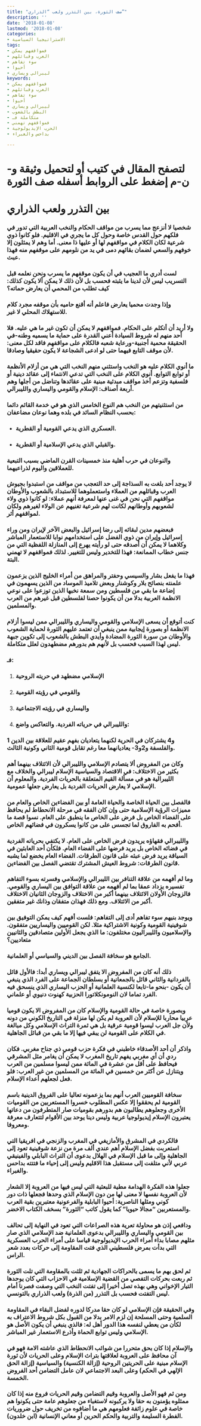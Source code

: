 ```yaml
---
title: "صف الثورة، بين التذرر ولعب “الذراري”"
description: ''
date: '2018-01-08'
lastmod: '2018-01-08'
categories:
- الاستراتيجيا السياسية
tags:
- فمواقفهم يمكن
- العرب وقبائلهم
- سوء تفاهم
- أحيوا
- ليبرالي ويساري
keywords:
- فمواقفهم يمكن
- العرب وقبائلهم
- سوء تفاهم
- أحيوا
- ليبرالي ويساري
- البطش بالشعوب
- متكاملة فـ
- فمواقفهم تهمني
- الحرب الإيديولوجية
- بداحس والغبراء

---
```

# **لتصفح المقال في كتيب أو لتحميل وثيقة و-ن-م إضغط على الروابط أسفله** **صف الثورة**

# بين التذرر ولعب الذراري

### شخصيا لا أنزعج مما يسرب من مواقف الحكام والنخب العربية التي تدور في فلكهم حول القدس خاصة وحول كل ما يجري في الاقليم. فلو كانوا ذوي شرعية لكان الكلام في مواقفهم لها أو عليها ذا معنى. أما وهم لا يمثلون إلا خوفهم والسعي لضمان بقائهم دمى في يد من نلومهم على موقفهم منه فهذا عبث.

### لست أدري ما العجيب في أن يكون موقفهم ما يسرب ونحن نعلمه قبل التسريب ليس لأن لدينا ما يثبته فحسب بل لأن ذلك لا يمكن ألا يكون كذلك: كيف تطلب من المحمي أن يعارض حماته؟

### وإذا وجدت محميا يعارض فاعلم أنه أقنع حاميه بأن موقفه مجرد كلام للاستهلاك المحلي لا غير.

### ولا أريد أن أتكلم على الحكام. فمواقفهم لا يمكن أن تكون غير ما هي عليه. فلا أحد منهم له شروط السيادة أعني القدرة على حماية ما يسميه وطنه-في الحقيقة محمية أجنبية-ورعاية شعبه فالكلام على مواقفهم فاقد لكل معنى: لأن موقف التابع فيهما حتى لو ادعى الشجاعة لا يكون حقيقيا وصادقا.

### ما أنوي الكلام عليه هو النخب واستثني منهم النخب التي هي من أزلام الأنظمة أو توابع التوابع. أنوي الكلام على النخب التي تدعي الانتماء إلى عقائد دينية أو فلسفية وتزعم أخذ مواقف مبدئية مبنية على عقائدها وتناضل من أجلها وهم أربعة أصناف: الإسلام والقومي واليساري والليبرالي.

### من استثنيتهم من النخب هم النوع الخامس الذي هو في خدمة القائم دائما بحسب النظام السائد في بلده وهما نوعان مضاعفان:

* ### العسكري الذي يدعي القومية أو القطرية.
* ### والقبلي الذي يدعي الإسلامية أو القطرية.

### والنوعان في حرب أهلية منذ خمسينات القرن الماضي بسبب التبعية للعملاقين واليوم لذراعيهما.

### لا يوجد أحد بلغت به السذاجة إلى حد التعجب من مواقف من استبدوا بجيوش العرب وقبائلهم من العملاء واستعملوهما للاستبداد بالشعوب والأوطان مواقفهم التي نحن في غنى عنها لمعرفة أنهم عملاء: لو كانوا ذوي ولاء لشعوبهم وأوطانهم لكانت لهم شرعية تغنيهم عن الولاء لغيرهم ولكان لمواقفهم أثر.

### فبعضهم مدين لبقائه إلى رضا إسرائيل والبعض الآخر لإيران ومن وراء إسرائيل وإيران من ذوي الفضل على استخدامهم نوابا للاستعمار المباشر وكلاهما لا يمكن أن أصدقه حتى لو رأيته يهرع إلى المنازلة اللفظية التي من جنس خطاب الممانعة: فهذا للتخدير وليس للتغيير. لذلك فمواقفهم لا تهمني البتة.

### فهذا ما يفعل بشار والسيسي وحفتر والمراهق من أمراء الخليج الذين يزعمون علمنته بنصائح بلار وكوشنار وبعض تلاميذ الموساد من الذين يسهمون في إضاعة ما بقي من فلسطين ومن سمعة نخبها الذين توزعوا على نوعي الانظمة العربية بدلا من أن يكونوا حصنا لفلسطين قبل غيرهم من العرب والمسلمين.

### كنت أتوقع أن يسعى الإسلامي والقومي واليساري والليبرالي ممن ليسوا أزلام الانظمة أو بصورة إيجابية ممن ينبغي أن تعتمد عليهم الثورة لحماية الشعوب والأوطان من سورة الثورة المضادة وأيدي البطش بالشعوب إلى تكوين جبهة ليس لهذا السبب فحسب بل لأنهم هم بدورهم مضطهدون لعلل متكاملة.

### فـ:

1. ### الإسلامي مضطهد في حريته الروحية
2. ### والقومي في رؤيته القومية
3. ### واليساري في رؤيته الاجتماعية
4. ### والليبرالي في حرياته الفردية. والتعاكس واضع:

### 1 و4 يشتركان في الحرية لكنهما يتعاديان بفهم عقيم للعلاقة بين الدين والفلسفة و2و3- يعاديانهما معا رغم تقابل قومية الثاني وكونية الثالث.

### وكان من المفروض ألا يتصادم الإسلامي والليبرالي لأن الائتلاف بينهما أهم بكثير من الاختلاف: في الاقتصاد والسياسية الإسلام ليبرالي والخلاف مع الليبرالية هو في مسألة القيم المتعلقة بالحريات الفردية. والمعلوم أن الإسلامي لا يعارض الحريات الفردية بل يعارض جعلها عمومية.

### فالفصل بين الحياة الخاصة والحياة العامة أو بين الفضاءين الخاص والعام من مميزات الرؤية الإسلامية حتى وإن كان الفقه في مرحلة الانحطاط لم يحافظ على الفضاء الخاص بل فرض على الخاص ما ينطبق على العام. نسوا قصة ما أفحم به الفاروق لما تجسس على من كانوا يسكرون في فضائهم الخاص.

### والليبرالي فقهاؤه يريدون فرض الخاص على العام. لا يكتفي بحرياته الفردية في فضائه الخاص بل يريد فرضها على الفضاء العام. فلكأن أحد العابثين في السياقة يريد فرض عبثه على قانون الطرقات. الفضاء العام يخضع لما يشبه قانون الطرقات: شروط العيش المشترك تقتضي الفصل بين الفضاءين.

### وما لم أفهمه من علاقة التنافر بين الليبرالي والإسلامي وفسرته بسوء التفاهم تفسيره يزداد عمقا بما لم أفهمه من علاقة التوافق بين اليساري والقومي. فالزوجان الأولان الائتلاف بينهما أكبر من الاختلاف والزوجان الثانيان الاختلاف أكبر من الائتلاف. ومع ذلك فهذان متفقان وذانك غير متفقين.

### ويوجد بنيهم سوء تفاهم أدى إلى التفاهم: فلست أفهم كيف يمكن التوفيق بين شوفينية القومية وكونية الاشتراكية مثلا. لكن القوميين واليساريين متفقون. والإسلاميون والليبراليون مختلفون: ما الذي يجعل الأولين متصادقين والثانيين متعاديين؟

### الجامع هو سخافة الفصل بين الديني والسياسي أو العلمانية.

### ذلك أنه كان من المفروض الا يتفق ليبرالي ويساري أبدا: فالأول قائل بالفردانية والثاني قائل بالجمعانية أو بسلطان الجماعة على الفرد الذي ينبغي أن يكون -بنحو ما-تابعا لكنسية العلمانية أو الحزب اليساري الذي ينسحق فيه الفرد تماما لان النومونكلاتورا الحزبية كهنوت دنيوي أو علماني.

### وبصورة خاصة في حالة القومية والإسلام كان من المفروض الا يكون قوميا عربيا محاربا للإسلام لأن العروبة لم يكن لها منزلة في التاريخ الكوني من دونه ولأن جل العرب ليسوا قومية عرقية بل هي ثمرة التراث الإسلامي وكل مبالغة في الكلام على القومية لن يبقي فيها إلا ما بقي من قبائل الجاهلية.

### واذكر أن أحد الأصدقاء خاطبني في فكرة حزب قومي ذي جناح مغربي. فكان ردي أن أي مغربي يفهم تاريخ المغرب لا يمكن أن يغامر مثل المشرقي فيحافظ على أقل من عشرة في المائة ممن ليسوا مسلمين من العرب ويتنازل عن أكثر من خمسين في المائة من المسلمين من غير العرب: فلو فعل لجعلهم أعداء الإسلام.

### سخافة القوميين العرب أنهم بما يزعمونه تعاليا على الفروق الدينية باسم القومية لم يحققوا إلا عكس المطلوب خسروا المستعربين من القوميات الأخرى وجعلوهم يطالبون هم بدورهم بقوميات صار المتطرفون من دعاتها يعتبرون الإسلام إيديولوجيا عربية وليس دينا يوحد بين الأقوام لتتعارف معرفة ومعروفا.

### فالكردي في المشرق والأمازيغي في المغرب والزنجي في افريقيا التي استعربت بفضل الإسلام أهم عندي ألف مرة من نزعة شوفينية تعود إلى الجاهلية وإلى ما قبل الإسلام في الهلال بدعوى أن التراث البابلي والفينيقي عربي لأني متلفت إلى مستقبل هذا الاقليم وليس إلى إحياء ما فتتته بداحس والغبراء.

### جعلوا هذه الفكرة الهدامة مطية للبعثية التي ليس فيها من العروبة إلا الشعار لأن العروبة نفسها لا معنى لها من دون الإسلام الذي وحدها فجعلها ذات دور كوني ومثلها الناصرية: أحيوا البابلية والفرعونية معتبرين بقية العرب والمستعربين “مجالا حيويا” كما يقول كاتب “الثورة” بسخف الكتاب الاخضر.

### ودافعي إذن هو محاولة تعرية هذه الصراعات التي تعود في النهاية إلى تحالف بين القومي واليساري والليبرالي بدعوى العلمانية ضد الإسلامي الذي صار مثلهم مصابا بداء أمراء الحرب الإيديولوجية قياسا على أمراء الحرب العسكرية التي بدأت بمرض فلسطيني الذي فتت المقاومة إلى حركات بعدد شعر الراس.

### ثم لحق بهم ما يسمى بالحراكات الجهادية ثم ثلثت بالمقاومة التي تلت الثورة ثم ربعت بحركات التفصي من القضية الإسلامية في الاحزاب التي كان يوحدها التيار الإخواني وهي بهذه تصل أخيرا إلى تفتت النخب التي وصفت فصرنا أمام ليس التفتت فحسب بل التذرر (من الذرة) ولعب الذراري بالتونسي.

### وفي الحقيقة فإن الإسلامي لو كان حقا مدركا لدوره لفضل البقاء في المقاومة السلمية وحتى المسلحة إن لزم الامر بدلا من القبول بكل شروط الاعتراف به لكأن من يعطي لنفسه هذا الدور أهل له: فالذي ينبغي أن يكون الأصل هو الإسلامي وليس توابع الحماة وأذرع الاستعمار غير المباشر.

### والإسلام إذا كان بحق متحررا من شوائب الانحطاط الذي عاشته الامة فهو في آن محافظ على العروبة لعلاقتها بتراث الإسلام وعلى الحريات لأن ثورة الإسلام مبنية على الحريتين الروحية (إزالة الكنسية) والسياسية (إزالة الحق الإلهي في الحكم) وعلى البعد الاجتماعي لان عامل التضامن أحد الفروض الخمسة.

### ومن ثم فهو الأصل والعروبة وقيم التضامن وقيم الحريات فروع منه إذا كان ممثلوه يؤمنون به حقا ولا يركبونه لاستغباء من جعلوهم عامة حتى يكونوا هم خاصة في علوم زائفة فعلومهم هي ما أضافوه من تخريف حول ضروريات الفطرة السليمة والتربية والحكم الحرين أو معاني الإنسانية (ابن خلدون).

###